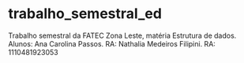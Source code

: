 # trabalho_semestral_ed
Trabalho semestral da FATEC Zona Leste, matéria Estrutura de dados.
Alunos:
Ana Carolina Passos. RA:
Nathalia Medeiros Filipini. RA: 1110481923053


